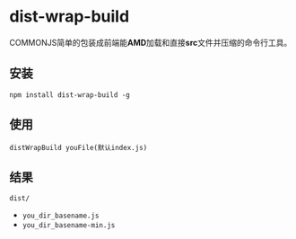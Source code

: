 # dist-wrap-build
COMMONJS简单的包装成前端能**AMD**加载和直接**src**文件并压缩的命令行工具。
## 安装
`npm install dist-wrap-build -g`
## 使用
`distWrapBuild youFile(默认index.js)`
## 结果

`dist/`
 - `you_dir_basename.js`
 - `you_dir_basename-min.js`
